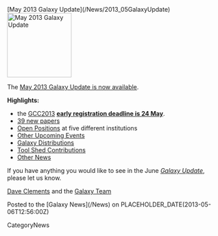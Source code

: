 <div class='newsItemHeader'>[May 2013 Galaxy Update](/News/2013_05GalaxyUpdate)</div>

<div class='right'><a href='/GalaxyUpdates/2013_05'><img src='/Images/Logos/GalaxyUpdate200.png' alt='May 2013 Galaxy Update' width=150 /></a></div>

The [May 2013 Galaxy Update is now available](/GalaxyUpdates/2013_05). 

**Highlights:**
* the [GCC2013](/GalaxyUpdates/2013_05#gcc2013) **[early registration deadline is 24 May](/Events/GCC2013/Register)**.
* [39 new papers](/GalaxyUpdates/2013_05#new-papers)
* [Open Positions](/GalaxyUpdates/2013_05#whos-hiring) at five different institutions
* [Other Upcoming Events](/GalaxyUpdates/2013_05#other-upcoming-events)
* [Galaxy Distributions](/GalaxyUpdates/2013_05#galaxy-distributions)
* [Tool Shed Contributions](/GalaxyUpdates/2013_05#tool-shed-contributions)
* [Other News](/GalaxyUpdates/2013_05#other-news)

If you have anything you would like to see in the June *[Galaxy Update](/GalaxyUpdates)*, please let us know.

[Dave Clements](/DaveClements) and the [Galaxy Team](/GalaxyTeam)

<div class='newsItemFooter'>Posted to the [Galaxy News](/News) on PLACEHOLDER_DATE(2013-05-06T12:56:00Z)</div>

CategoryNews
